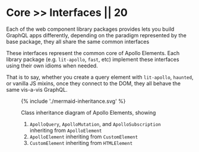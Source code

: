 # Core >> Interfaces || 20

Each of the web component library packages provides lets you build GraphQL apps differently, depending on the paradigm represented by the base package, they all share the same common interfaces

These interfaces represent the common core of Apollo Elements. Each library package (e.g. `lit-apollo`, `fast`, etc) implement these interfaces using their own idioms when needed.

That is to say, whether you create a query element with `lit-apollo`, `haunted`, or vanilla JS mixins, once they connect to the DOM, they all behave the same vis-a-vis GraphQL.

<figure aria-label="Inheritance diagram">

  {% include './mermaid-inheritance.svg' %}

  <figcaption class="visually-hidden">

  Class inheritance diagram of Apollo Elements, showing

  1. `ApolloQuery`, `ApolloMutation`, and `ApolloSubscription` inheriting from `ApolloElement`
  2. `ApolloElement` inheriting from `CustomElement`
  2. `CustomElement` inheriting from `HTMLElement`

  </figcaption>
</figure>
